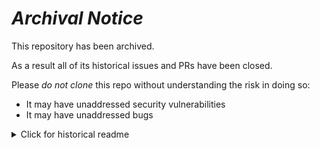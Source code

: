 # ***Archival Notice***
This repository has been archived.

As a result all of its historical issues and PRs have been closed.

Please *do not clone* this repo without understanding the risk in doing so:
- It may have unaddressed security vulnerabilities
- It may have unaddressed bugs

<details>
   <summary>Click for historical readme</summary>

# Fishtown UI 🎨🐠

The design implementation used at Fishtown Analytics.

Built using [Tailwind](https://tailwindcss.com/), TypeScript and React.

## Install

Install the Fishtown UI theme and component library using npm when installing Tailwind and other plugins.

```sh
npm install --save tailwindcss autoprefixer fishtown-analytics/fishtown-ui
```

If you're looking to update to a new version in another repo, see [Updating Fishtown UI node module](#updating-fui-node).

## Usage

### Tailwind Theme

After installing Tailwind and Fishtown UI, follow the [usage instructions for Tailwind](https://tailwindcss.com/docs/installation#add-tailwind-to-your-css).

Apply the Fishtown UI theme in your Tailwind configuration.

```js
// Your project's tailwind.config.js
const fishtownUiTheme = require('fishtown-ui/theme');

// Example config with a custom color
module.exports = {
  ...fishtownUiTheme,
  // Customizations will overwrite the shallow-copy spread, so spread again where appropriate
  theme: {
    extend: {
      colors: {
        ...fishtownUiTheme.theme.extend.colors,
        'sextant-yellow': '#ffb600',
      },
    },
  },
};
```

We [prefix all Tailwind classes](https://tailwindcss.com/docs/configuration#prefix) with `tw-` to avoid conflicts with existing styles.

```html
<nav class=&quot;tw-bg-orange tw-p-6&quot;>
  <div class=&quot;tw-text-white tw-mr-6&quot;>
    <span class=&quot;tw-font-semibold tw-text-xl tw-tracking-tight&quot;>
      Fishtown UI
    </span>
  </div>
</nav>
```

### Component Library

We don't have ready-to-use components yet, but future usage will roughly look like the following.

We currently only export React components written in TypeScript.

```tsx
import React from 'react';
import { Button } from 'fishtown-ui';

const logIn = () => {
  /* ... */
};

const LogInButton: React.FC = () => {
  return <Button onClick={logIn}>Log In</Button>;
};

export default LogInButton;
```

## <a name=&quot;updating-fui-node&quot;></a>Updating Fishtown UI node module

If you are in a repo and having trouble updating from a tag to another:

1. Make the update in package.json
2. Make a similar manual update in package-lock.json (with the new tag number AND the new commit number)

Changing the `from` in `package-lock.json` specifies how you're naming this commit, while changing the `version` actually ensures you're targetting the correct commit.

## Contributing

Read our [contributing guide](https://ui.fishtownanalytics.com/?path=/docs/docs-contributing--page) (in Storybook)

## Roadmap

- Define appropriate use of Storybook
- Define default fonts and iconography
- Define critical components
- Determine if we should export CSS file(s) with compositions (`@apply` definitions)

## License

[Apache License, Version 2.0](LICENSE)

